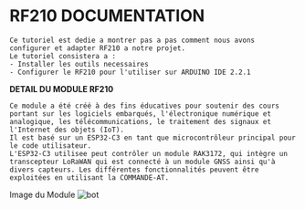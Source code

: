 # RF210 DOCUMENTATION

```
Ce tutoriel est dedie a montrer pas a pas comment nous avons configurer et adapter RF210 a notre projet.
Le tutoriel consistera a :
- Installer les outils necessaires
- Configurer le RF210 pour l'utiliser sur ARDUINO IDE 2.2.1 
```
**DETAIL DU MODULE RF210**
```
Ce module a été créé à des fins éducatives pour soutenir des cours portant sur les logiciels embarqués, l'électronique numérique et analogique, les télécommunications, le traitement des signaux et l'Internet des objets (IoT).
Il est basé sur un ESP32-C3 en tant que microcontrôleur principal pour le code utilisateur.
L'ESP32-C3 utilisee peut contrôler un module RAK3172, qui intègre un transcepteur LoRaWAN qui est connecté à un module GNSS ainsi qu'à divers capteurs. Les différentes fonctionnalités peuvent être exploitées en utilisant la COMMANDE-AT.
```
Image du Module
![bot](https://github.com/vendkura/RAK7420_RF210-Project/assets/51537350/006058ea-5989-4b9c-b93f-03d21f437e98)
